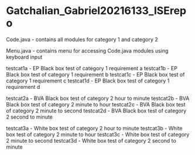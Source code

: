 # Gatchalian_Gabriel20216133_ISErepo

Code.java - contains all modules for category 1 and category 2

Menu.java - contains menu for accessing Code.java modules using keyboard input

testcat1a - EP Black box test of category 1 requirement a
testcat1b - EP Black box test of category 1 requirement b
testcat1c - EP Black box test of category 1 requirement c
testcat1d - EP Black box test of category 1 requirement d

testcat2a - BVA Black box test of category 2 hour to minute
testcat2b - BVA Black box test of category 2 minute to hour
testcat2c - BVA Black box test of category 2 minute to second
testcat2d - BVA Black box test of category 2 second to minute

testcat3a - White box test of category 2 hour to minute
testcat3b - White box test of category 2 minute to hour
testcat3c - White box test of category 2 minute to second
testcat3d - White box test of category 2 second to minute
